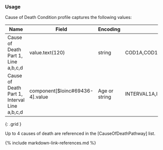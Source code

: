 ### Usage

Cause of Death Condition profile captures the following values:


| **Name** |  **Field**   |  **Encoding**  |  **IJE Field Name(s)**  |
| ---------------| ------------------------ | ------------- | ------------------- |
| Cause of Death Part 1, Line a,b,c,d   |     value.text(120)  | string | COD1A,COD1B,COD1C,COD1B  |
| Cause of Death Part 1, Interval Line a,b,c,d  | component[$loinc#69436-4].value  |Age or string | INTERVAL1A,INTERVAL1B,INTERVAL1C,INTERVAL1D  |
{: .grid }

Up to 4 causes of death are referenced in the [CauseOfDeathPathway] list.




{% include markdown-link-references.md %}
